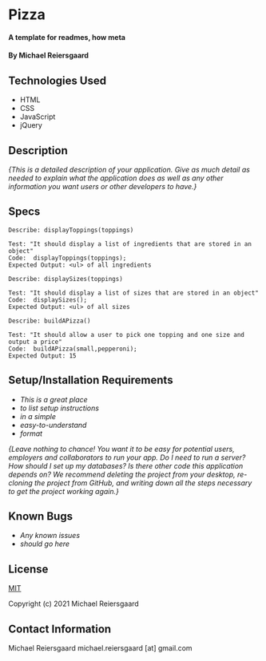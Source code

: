 # Pizza

#### A template for readmes, how meta

#### By Michael Reiersgaard

## Technologies Used

* HTML
* CSS
* JavaScript
* jQuery

## Description

_{This is a detailed description of your application. Give as much detail as needed to explain what the application does as well as any other information you want users or other developers to have.}_

## Specs

```
Describe: displayToppings(toppings)

Test: "It should display a list of ingredients that are stored in an object"
Code:  displayToppings(toppings);
Expected Output: <ul> of all ingredients
```

```
Describe: displaySizes(toppings)

Test: "It should display a list of sizes that are stored in an object"
Code:  displaySizes();
Expected Output: <ul> of all sizes
```

```
Describe: buildAPizza()

Test: "It should allow a user to pick one topping and one size and output a price"
Code:  buildAPizza(small,pepperoni);
Expected Output: 15
```


## Setup/Installation Requirements

* _This is a great place_
* _to list setup instructions_
* _in a simple_
* _easy-to-understand_
* _format_

_{Leave nothing to chance! You want it to be easy for potential users, employers and collaborators to run your app. Do I need to run a server? How should I set up my databases? Is there other code this application depends on? We recommend deleting the project from your desktop, re-cloning the project from GitHub, and writing down all the steps necessary to get the project working again.}_

## Known Bugs

* _Any known issues_
* _should go here_

## License

[MIT](https://en.wikipedia.org/wiki/MIT_License)

Copyright (c) 2021 Michael Reiersgaard


## Contact Information

Michael Reiersgaard michael.reiersgaard [at] gmail.com